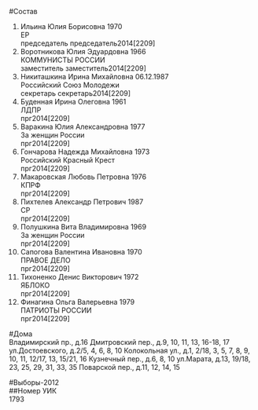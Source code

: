 #Состав  
1. Ильина Юлия Борисовна 1970  
    ЕР  
    председатель председатель2014[2209]  
2. Воротникова Юлия Эдуардовна 1966  
    КОММУНИСТЫ РОССИИ  
    заместитель заместитель2014[2209]  
3. Никиташкина Ирина Михайловна 06.12.1987  
    Российский Союз Молодежи  
    секретарь секретарь2014[2209]  
4. Буденная Ирина Олеговна 1961  
    ЛДПР  
    прг2014[2209]  
5. Варакина Юлия Александровна 1977  
    За женщин России  
    прг2014[2209]  
6. Гончарова Надежда Михайловна 1973  
    Российский Красный Крест  
    прг2014[2209]  
7. Макаровская Любовь Петровна 1976  
    КПРФ  
    прг2014[2209]  
8. Пихтелев Александр Петрович 1987  
    СР  
    прг2014[2209]  
9. Полушкина Вита Владимировна 1969  
    За женщин России  
    прг2014[2209]  
10. Сапогова Валентина Ивановна 1970  
    ПРАВОЕ ДЕЛО  
    прг2014[2209]  
11. Тихоненко Денис Викторович 1972  
    ЯБЛОКО  
    прг2014[2209]  
12. Финагина Ольга Валерьевна 1979  
    ПАТРИОТЫ РОССИИ  
    прг2014[2209]  
  
#Дома  
Владимирский пр., д.16 Дмитровский пер., д.9, 10, 11, 13, 16-18, 17 ул.Достоевского, д.2/5, 4, 6, 8, 10 Колокольная ул., д.1, 2/18, 3, 5, 7, 8, 9, 10, 11, 12/17, 13, 15/21, 16 Кузнечный пер., д.6, 8, 10 ул.Марата, д.13, 19/18, 23, 25, 29, 31, 33, 35 Поварской пер., д.11, 12, 14, 15  
  
#Выборы-2012  
##Номер УИК  
1793  
